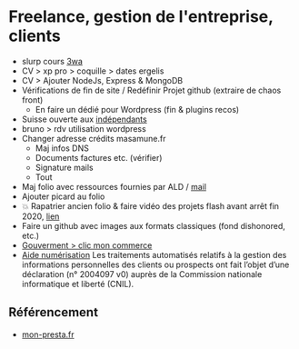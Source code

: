 # Freelance, gestion de l'entreprise, clients

- slurp cours [3wa](https://e.3wa.fr/user/profile.php?id=2257)
- CV > xp pro > coquille > dates ergelis
- CV > Ajouter NodeJs, Express & MongoDB
- Vérifications de fin de site / Redéfinir Projet github (extraire de chaos front)
  - En faire un dédié pour Wordpress (fin & plugins recos)
- Suisse ouverte aux [indépendants](https://www.indep-it.ch/fr/)
- bruno > rdv utilisation wordpress
- Changer adresse crédits masamune.fr
  - Maj infos DNS
  - Documents factures etc. (vérifier)
  - Signature mails
  - Tout
- Maj folio avec ressources fournies par ALD / [mail](https://mail.google.com/mail/u/0/#inbox/QgrcJHsHpqdCRqsjhBkfHSnLRzQFrCKhXSv)
- Ajouter picard au folio
- 💥 Rapatrier ancien folio & faire vidéo des projets flash avant arrêt fin 2020, [lien](http://stusavais.free.fr/folio/)
- Faire un github avec images aux formats classiques (fond dishonored, etc.)
- [Gouverment > clic mon commerce](https://www.clique-mon-commerce.gouv.fr/)
- [Aide numérisation](https://www.auto-entrepreneur.fr/actualite/aide-numerisation-suite-au-confinement-comment-faire-son-site-internet-pour-vendre-en-ligne/)
  Les traitements automatisés relatifs à la gestion des informations personnelles des clients ou prospects ont fait l’objet d’une déclaration (n° 2004097 v0) auprès de la Commission nationale informatique et liberté (CNIL).

## Référencement

- [mon-presta.fr](https://mon-presta.fr/)
